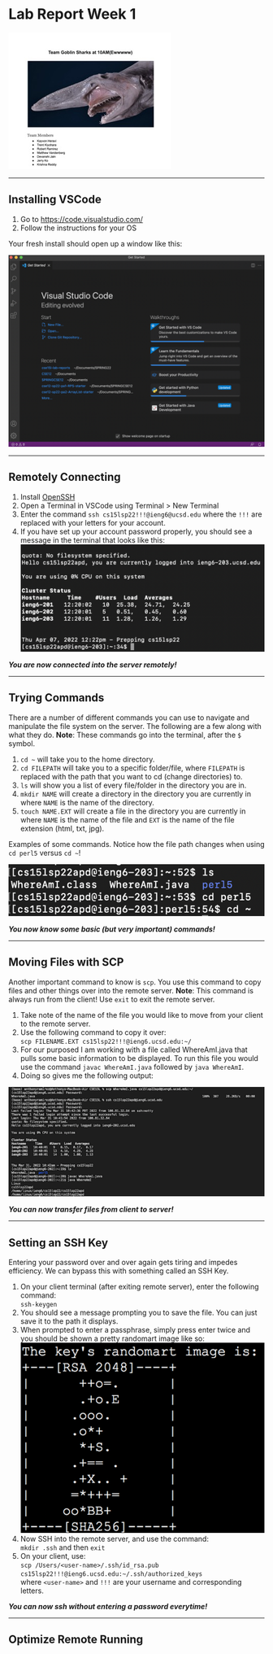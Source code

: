 # Lab Report Week 1
![Week1](images/week1.jpeg)

---
## Installing VSCode
1. Go to https://code.visualstudio.com/
2. Follow the instructions for your OS

Your fresh install should open up a window like this:

![vscode](images/vscode.png)

---
## Remotely Connecting
1. Install [OpenSSH](https://docs.microsoft.com/en-us/windows-server/administration/openssh/openssh_install_firstuse)
2. Open a Terminal in VSCode using Terminal > New Terminal
3. Enter the command ```ssh cs15lsp22!!!@ieng6@ucsd.edu``` where the `!!!` are replaced with your letters for your account.
4. If you have set up your account password properly, you should see a message in the terminal that looks like this:
![sshterminal](images/sshterminal.png)

***You are now connected into the server remotely!***

--- 
## Trying Commands
There are a number of different commands you can use to navigate and manipulate the file system on the server. The following are a few along with what they do. **Note**: These commands go into the terminal, after the `$` symbol.

1. `cd ~` will take you to the home directory.
2. `cd FILEPATH` will take you to a specific folder/file, where `FILEPATH` is replaced with the path that you want to cd (change directories) to.
3. `ls` will show you a list of every file/folder in the directory you are in.
4. `mkdir NAME` will create a directory in the directory you are currently in where `NAME` is the name of the directory.
5. `touch NAME.EXT` will create a file in the directory you are currently in where `NAME` is the name of the file and `EXT` is the name of the file extension (html, txt, jpg).

Examples of some commands. Notice how the file path changes when using `cd perl5` versus `cd ~`!

![somecommands](images/somecommands.png)

***You now know some basic (but very important) commands!***

---
## Moving Files with SCP
Another important command to know is `scp`. You use this command to copy files and other things over into the remote server. **Note**: This command is always run from the client! Use `exit` to exit the remote server.

1. Take note of the name of the file you would like to move from your client to the remote server. 
2. Use the following command to copy it over: \
`scp FILENAME.EXT cs15lsp22!!!@ieng6.ucsd.edu:~/`
3. For our purposed I am working with a file called WhereAmI.java that pulls some basic information to be displayed. To run this file you would use the command `javac WhereAmI.java` followed by `java WhereAmI`.
4. Doing so gives me the following output:  

![scp](images/scp.png)

***You can now transfer files from client to server!***

---
## Setting an SSH Key
Entering your password over and over again gets tiring and impedes efficiency. We can bypass this with something called an SSH Key.

1. On your client terminal (after exiting remote server), enter the following command:  
`ssh-keygen`
2. You should see a message prompting you to save the file. You can just save it to the path it displays.
3. When prompted to enter a passphrase, simply press enter twice and you should be shown a pretty randomart image like so:  \
![randomart](images/randomart.png)
4. Now SSH into the remote server, and use the command:   
`mkdir .ssh` and then `exit`
5. On your client, use:  
 `scp /Users/<user-name>/.ssh/id_rsa.pub cs15lsp22!!!@ieng6.ucsd.edu:~/.ssh/authorized_keys`  
 where `<user-name>` and `!!!` are your username and corresponding letters.

 ***You can now ssh without entering a password everytime!***

---
## Optimize Remote Running

